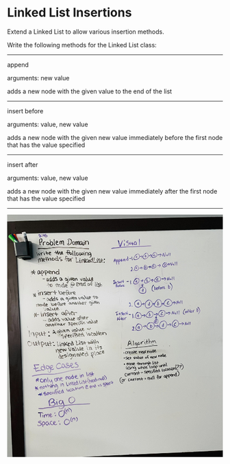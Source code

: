 # Linked List Insertions

Extend a Linked List to allow various insertion methods.

Write the following methods for the Linked List class:
_____

append

arguments: new value

adds a new node with the given value to the end of the list

_____

insert before

arguments: value, new value

adds a new node with the given new value immediately before the first node that has the value specified

_____

insert after

arguments: value, new value

adds a new node with the given new value immediately after the first node that has the value specified

_____

![Linked List Insertions Whiteboard](LinkedListInsertions.jpg)
